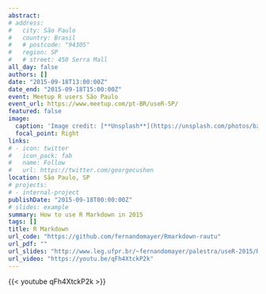 ```yaml
---
abstract:
# address:
#   city: São Paulo
#   country: Brasil
#   # postcode: "94305"
#   region: SP
#   # street: 450 Serra Mall
all_day: false
authors: []
date: "2015-09-18T13:00:00Z"
date_end: "2015-09-18T15:00:00Z"
event: Meetup R users São Paulo
event_url: https://www.meetup.com/pt-BR/useR-SP/
featured: false
image:
  caption: 'Image credit: [**Unsplash**](https://unsplash.com/photos/bzdhc5b3Bxs)'
  focal_point: Right
links:
# - icon: twitter
#   icon_pack: fab
#   name: Follow
#   url: https://twitter.com/georgecushen
location: São Paulo, SP
# projects:
# - internal-project
publishDate: "2015-09-18T00:00:00Z"
# slides: example
summary: How to use R Markdown in 2015
tags: []
title: R Markdown
url_code: "https://github.com/fernandomayer/Rmarkdown-rautu"
url_pdf: ""
url_slides: "http://www.leg.ufpr.br/~fernandomayer/palestra/useR-2015/Rmarkdown-rautu.html"
url_video: "https://youtu.be/qFh4XtckP2k"
---
```



{{< youtube qFh4XtckP2k >}}
